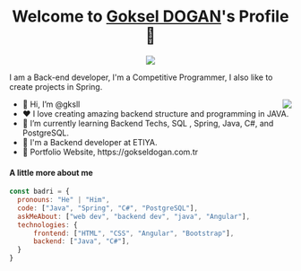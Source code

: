 <p align="center">
  <h1 align="center">Welcome to <a href="https://github.com/gksll">Goksel DOGAN</a>'s Profile 👋</h1>
</p>
<p align="center">
  <a align="center" href="https://github.com/DenverCoder1/readme-typing-svg"><img src="https://readme-typing-svg.herokuapp.com?&font=IBM+Plex+Sans&color=27224a&size=32&lines=Welcome+to+my+GitHub+Profile!;I'm+a+Back+end+developer;I'm+working+at+ETIYA;I+Love+Java+And+Spring" /></a>
</p>
<p>I am a Back-end developer, I'm a Competitive Programmer, I also like to create projects in Spring.</p>
<img align="right" src="https://media.giphy.com/media/M9gbBd9nbDrOTu1Mqx/giphy.gif">
<ul>
  <li>👋 Hi, I’m @gksll</li>
  <li>❤️ I love creating amazing backend structure and programming in JAVA.</li>
  <li>🌱 I’m currently learning Backend Techs, SQL , Spring, Java, C#, and PostgreSQL.</li>
  <li>💼 I'm a Backend developer at ETIYA.</li>
  <li>🧐 Portfolio Website, https://gokseldogan.com.tr</li>
</ul>

#### A little more about me
```javascript
const badri = {
  pronouns: "He" | "Him",
  code: ["Java", "Spring", "C#", "PostgreSQL"],
  askMeAbout: ["web dev", "backend dev", "java", "Angular"],
  technologies: {
      frontend: ["HTML", "CSS", "Angular", "Bootstrap"],
      backend: ["Java", "C#"],
  }
}
